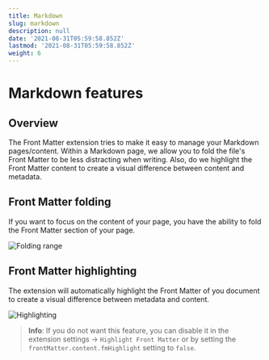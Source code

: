 ```yaml
---
title: Markdown
slug: markdown
description: null
date: '2021-08-31T05:59:58.852Z'
lastmod: '2021-08-31T05:59:58.852Z'
weight: 6
---
```


# Markdown features

## Overview

The Front Matter extension tries to make it easy to manage your Markdown pages/content. Within a Markdown page, we allow you to fold the file's Front Matter to be less distracting when writing. Also, do we highlight the Front Matter content to create a visual difference between content and metadata.

## Front Matter folding

If you want to focus on the content of your page, you have the ability to fold the Front Matter section of your page.

![Folding range](/assets/folding.png)

## Front Matter highlighting

The extension will automatically highlight the Front Matter of you document to create a visual difference between metadata and content.

![Highlighting](/assets/fm-highlight.png)

> **Info**: If you do not want this feature, you can disable it in the extension settings -> `Highlight Front Matter` or by setting the `frontMatter.content.fmHighlight` setting to `false`.